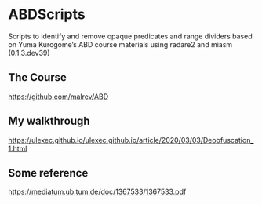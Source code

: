# ABDScripts
Scripts to identify and remove opaque predicates and range dividers based on Yuma Kurogome’s ABD course materials
using radare2 and miasm (0.1.3.dev39)

## The Course
https://github.com/malrev/ABD

## My walkthrough
https://ulexec.github.io/ulexec.github.io/article/2020/03/03/Deobfuscation_1.html

## Some reference
https://mediatum.ub.tum.de/doc/1367533/1367533.pdf



